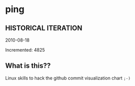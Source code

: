 # ping

## HISTORICAL ITERATION
2010-08-18

Incremented: 4825

## What is this?? 
Linux skills to hack the github commit visualization chart `;-)`

